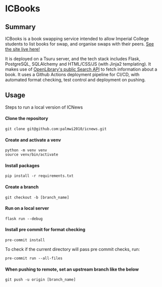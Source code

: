 # ICBooks

## Summary
ICBooks is a book swapping service intended to allow Imperial College students to list books for swap, and organise swaps with their peers. [See the site live here!](https://icbooks.impaas.uk/)

It is deployed on a Tsuru server, and the tech stack includes Flask, PostgreSQL, SQLAlchemy and HTML/CSS/JS (with Jinja2 templating). It makes use of [OpenLibrary's public Search API](https://openlibrary.org/dev/docs/api/search) to fetch information about a book. It uses a Github Actions deployment pipeline for CI/CD, with automated format checking, test control and deployment on pushing.

## Usage

Steps to run a local version of ICNews

#### Clone the repository
```
git clone git@github.com:palmwi2010/icnews.git
```

#### Create and activate a venv
```
python -m venv venv
source venv/bin/activate
```
#### Install packages
```
pip install -r requirements.txt
```

#### Create a branch
```
git checkout -b [branch_name]
```

#### Run on a local server
```
flask run --debug
```

#### Install pre commit for format checking
```
pre-commit install
```
To check if the current directory will pass pre commit checks, run:
```
pre-commit run --all-files
```

#### When pushing to remote, set an upstream branch like the below
```
git push -u origin [branch_name]
```

